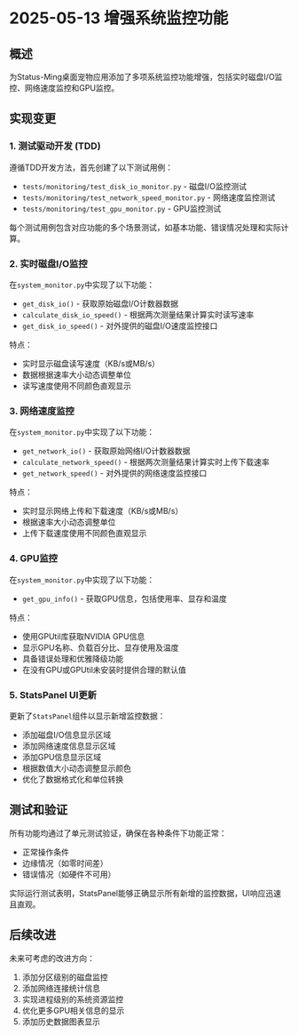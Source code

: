 # 2025-05-13 增强系统监控功能

## 概述

为Status-Ming桌面宠物应用添加了多项系统监控功能增强，包括实时磁盘I/O监控、网络速度监控和GPU监控。

## 实现变更

### 1. 测试驱动开发 (TDD)

遵循TDD开发方法，首先创建了以下测试用例：

- `tests/monitoring/test_disk_io_monitor.py` - 磁盘I/O监控测试
- `tests/monitoring/test_network_speed_monitor.py` - 网络速度监控测试
- `tests/monitoring/test_gpu_monitor.py` - GPU监控测试

每个测试用例包含对应功能的多个场景测试，如基本功能、错误情况处理和实际计算。

### 2. 实时磁盘I/O监控

在`system_monitor.py`中实现了以下功能：

- `get_disk_io()` - 获取原始磁盘I/O计数器数据
- `calculate_disk_io_speed()` - 根据两次测量结果计算实时读写速率
- `get_disk_io_speed()` - 对外提供的磁盘I/O速度监控接口

特点：
- 实时显示磁盘读写速度（KB/s或MB/s）
- 数据根据速率大小动态调整单位
- 读写速度使用不同颜色直观显示

### 3. 网络速度监控

在`system_monitor.py`中实现了以下功能：

- `get_network_io()` - 获取原始网络I/O计数器数据
- `calculate_network_speed()` - 根据两次测量结果计算实时上传下载速率
- `get_network_speed()` - 对外提供的网络速度监控接口

特点：
- 实时显示网络上传和下载速度（KB/s或MB/s）
- 根据速率大小动态调整单位
- 上传下载速度使用不同颜色直观显示

### 4. GPU监控

在`system_monitor.py`中实现了以下功能：

- `get_gpu_info()` - 获取GPU信息，包括使用率、显存和温度

特点：
- 使用GPUtil库获取NVIDIA GPU信息
- 显示GPU名称、负载百分比、显存使用及温度
- 具备错误处理和优雅降级功能
- 在没有GPU或GPUtil未安装时提供合理的默认值

### 5. StatsPanel UI更新

更新了`StatsPanel`组件以显示新增监控数据：

- 添加磁盘I/O信息显示区域
- 添加网络速度信息显示区域
- 添加GPU信息显示区域
- 根据数值大小动态调整显示颜色
- 优化了数据格式化和单位转换

## 测试和验证

所有功能均通过了单元测试验证，确保在各种条件下功能正常：

- 正常操作条件
- 边缘情况（如零时间差）
- 错误情况（如硬件不可用）

实际运行测试表明，StatsPanel能够正确显示所有新增的监控数据，UI响应迅速且直观。

## 后续改进

未来可考虑的改进方向：

1. 添加分区级别的磁盘监控
2. 添加网络连接统计信息
3. 实现进程级别的系统资源监控
4. 优化更多GPU相关信息的显示
5. 添加历史数据图表显示 